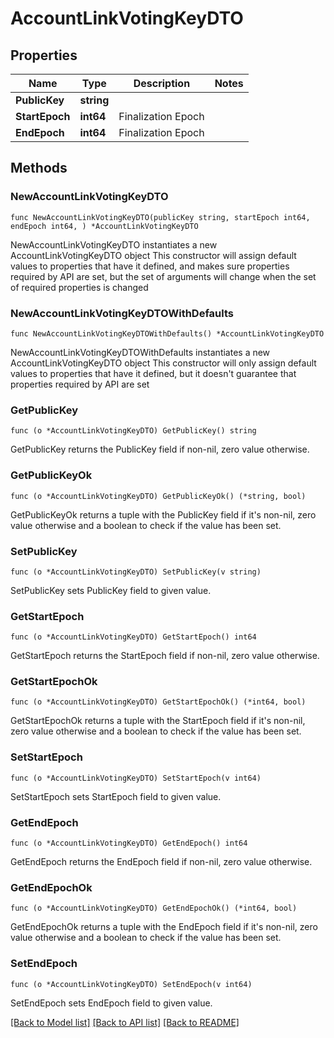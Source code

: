 # AccountLinkVotingKeyDTO

## Properties

Name | Type | Description | Notes
------------ | ------------- | ------------- | -------------
**PublicKey** | **string** |  | 
**StartEpoch** | **int64** | Finalization Epoch | 
**EndEpoch** | **int64** | Finalization Epoch | 

## Methods

### NewAccountLinkVotingKeyDTO

`func NewAccountLinkVotingKeyDTO(publicKey string, startEpoch int64, endEpoch int64, ) *AccountLinkVotingKeyDTO`

NewAccountLinkVotingKeyDTO instantiates a new AccountLinkVotingKeyDTO object
This constructor will assign default values to properties that have it defined,
and makes sure properties required by API are set, but the set of arguments
will change when the set of required properties is changed

### NewAccountLinkVotingKeyDTOWithDefaults

`func NewAccountLinkVotingKeyDTOWithDefaults() *AccountLinkVotingKeyDTO`

NewAccountLinkVotingKeyDTOWithDefaults instantiates a new AccountLinkVotingKeyDTO object
This constructor will only assign default values to properties that have it defined,
but it doesn't guarantee that properties required by API are set

### GetPublicKey

`func (o *AccountLinkVotingKeyDTO) GetPublicKey() string`

GetPublicKey returns the PublicKey field if non-nil, zero value otherwise.

### GetPublicKeyOk

`func (o *AccountLinkVotingKeyDTO) GetPublicKeyOk() (*string, bool)`

GetPublicKeyOk returns a tuple with the PublicKey field if it's non-nil, zero value otherwise
and a boolean to check if the value has been set.

### SetPublicKey

`func (o *AccountLinkVotingKeyDTO) SetPublicKey(v string)`

SetPublicKey sets PublicKey field to given value.


### GetStartEpoch

`func (o *AccountLinkVotingKeyDTO) GetStartEpoch() int64`

GetStartEpoch returns the StartEpoch field if non-nil, zero value otherwise.

### GetStartEpochOk

`func (o *AccountLinkVotingKeyDTO) GetStartEpochOk() (*int64, bool)`

GetStartEpochOk returns a tuple with the StartEpoch field if it's non-nil, zero value otherwise
and a boolean to check if the value has been set.

### SetStartEpoch

`func (o *AccountLinkVotingKeyDTO) SetStartEpoch(v int64)`

SetStartEpoch sets StartEpoch field to given value.


### GetEndEpoch

`func (o *AccountLinkVotingKeyDTO) GetEndEpoch() int64`

GetEndEpoch returns the EndEpoch field if non-nil, zero value otherwise.

### GetEndEpochOk

`func (o *AccountLinkVotingKeyDTO) GetEndEpochOk() (*int64, bool)`

GetEndEpochOk returns a tuple with the EndEpoch field if it's non-nil, zero value otherwise
and a boolean to check if the value has been set.

### SetEndEpoch

`func (o *AccountLinkVotingKeyDTO) SetEndEpoch(v int64)`

SetEndEpoch sets EndEpoch field to given value.



[[Back to Model list]](../README.md#documentation-for-models) [[Back to API list]](../README.md#documentation-for-api-endpoints) [[Back to README]](../README.md)


